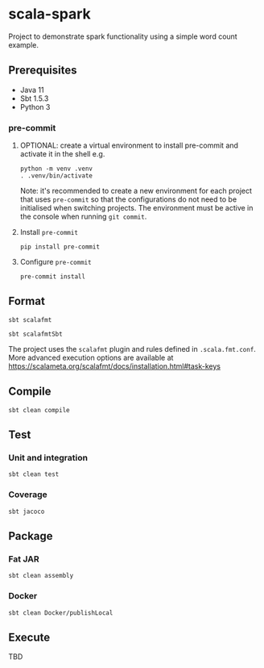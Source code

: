 # scala-spark

Project to demonstrate spark functionality using a simple word count example.


## Prerequisites

* Java 11
* Sbt 1.5.3
* Python 3

### pre-commit

1.  OPTIONAL: create a virtual environment to install pre-commit and activate it in the shell e.g.
    ```shell
    python -m venv .venv
    . .venv/bin/activate 
    ```
    Note: it's recommended to create a new environment for each project that uses `pre-commit` so that the configurations
    do not need to be initialised when switching projects.  The environment must be active in the console when running
    `git commit`.

2.  Install `pre-commit`
    ```shell
    pip install pre-commit
    ```
    
3.  Configure `pre-commit`
    ```shell
    pre-commit install
    ```

## Format

```shell
sbt scalafmt
```

```shell
sbt scalafmtSbt
```
The project uses the `scalafmt` plugin and rules defined in `.scala.fmt.conf`.  More advanced execution options are 
available at https://scalameta.org/scalafmt/docs/installation.html#task-keys

## Compile

```shell
sbt clean compile
```

## Test

### Unit and integration

```shell
sbt clean test
```

### Coverage

```shell
sbt jacoco
```

## Package

### Fat JAR

```shell
sbt clean assembly
```

### Docker

```shell
sbt clean Docker/publishLocal
```

## Execute

TBD
